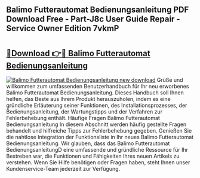 ## Balimo Futterautomat Bedienungsanleitung PDF Download Free - Part-J8c User Guide Repair - Service Owner Edition 7vkmP

# <h2><a href="http://df4sxls.blite.top/?on=Balimo+Futterautomat+Bedienungsanleitung">🔗Download 👉🔴 Balimo Futterautomat Bedienungsanleitung</a></h2>

[![Balimo Futterautomat Bedienungsanleitung new download](https://i.imgur.com/lujVjoI.png)](http://df4sxls.blite.top/?on=Balimo+Futterautomat+Bedienungsanleitung)
Grüße und willkommen zum umfassenden Benutzerhandbuch für Ihr neu erworbenes Balimo Futterautomat Bedienungsanleitung. Dieses Handbuch soll Ihnen helfen, das Beste aus Ihrem Produkt herauszuholen, indem es eine gründliche Erläuterung seiner Funktionen, des Installationsprozesses, der Bedienungsanleitung, der Wartungstipps und der Verfahren zur Fehlerbehebung enthält. Häufige Fragen Balimo Futterautomat Bedienungsanleitung In diesem Abschnitt werden häufig gestellte Fragen behandelt und hilfreiche Tipps zur Fehlerbehebung gegeben. Genießen Sie die nahtlose Integration der Funktionsliste in Ihr neues Balimo Futterautomat Bedienungsanleitung. Wir glauben, dass das Balimo Futterautomat BedienungsanleitungD eine umfassende und gründliche Ressource für Ihr Bestreben war, die Funktionen und Fähigkeiten Ihres neuen Artikels zu verstehen. Wenn Sie Hilfe benötigen oder Fragen haben, steht Ihnen unser Kundenservice-Team jederzeit zur Verfügung.

